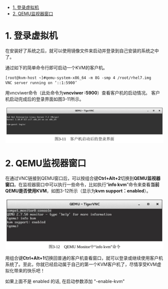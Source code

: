 
<!-- @import "[TOC]" {cmd="toc" depthFrom=1 depthTo=6 orderedList=false} -->

<!-- code_chunk_output -->

- [1. 登录虚拟机](#1-登录虚拟机)
- [2. QEMU监视器窗口](#2-qemu监视器窗口)

<!-- /code_chunk_output -->

# 1. 登录虚拟机

在安装好了系统之后，就可以使用镜像文件来启动并登录到自己安装的系统之中了。

通过如下的简单命令行即可启动一个KVM的客户机。

```
[root@kvm-host ~]#qemu-system-x86_64 -m 8G -smp 4 /root/rhel7.img
VNC server running on ‘::1:5900’
```

用vncviwer命令（此处命令为**vncviwer :5900**）查看客户机的启动情况。
客户机启动完成后的登录界面如图3-11所示。

![](./images/2019-05-15-23-01-05.png)

# 2. QEMU监视器窗口

在通过VNC链接到QEMU窗口后，可以按组合键**Ctrl+Alt+2**切换到**QEMU监视器窗口**。在监视器窗口中可以执行一些命令，比如执行“**info kvm**”命令来查看**当前QEMU是否使用KVM**，如图3-12所示（显示为**kvm support：enabled**）。

![](./images/2019-05-15-23-02-31.png)

用组合键**Ctrl+Alt+1**切换回普通的客户机查看窗口，就可以登录或继续使用客户机系统了。至此，你就已经启动属于自己的第一个KVM客户机了，尽情享受KVM虚拟化带来的快乐吧！

如果上面不是 enabled 的话, 在启动参数添加 "-enable-kvm"